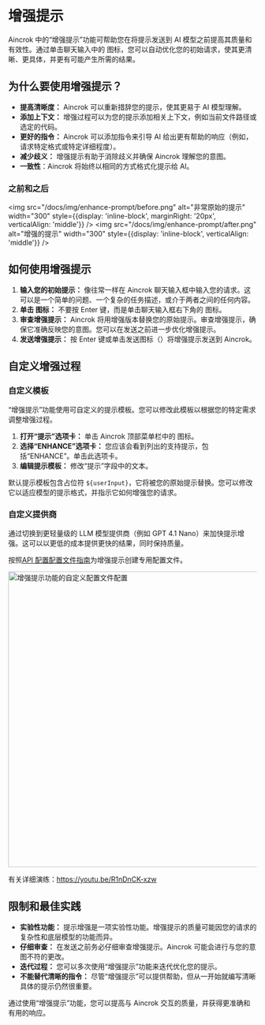 # 增强提示

Aincrok 中的“增强提示”功能可帮助您在将提示发送到 AI 模型之前提高其质量和有效性。通过单击聊天输入中的 <Codicon name="sparkle" /> 图标，您可以自动优化您的初始请求，使其更清晰、更具体，并更有可能产生所需的结果。

## 为什么要使用增强提示？

- **提高清晰度：** Aincrok 可以重新措辞您的提示，使其更易于 AI 模型理解。
- **添加上下文：** 增强过程可以为您的提示添加相关上下文，例如当前文件路径或选定的代码。
- **更好的指令：** Aincrok 可以添加指令来引导 AI 给出更有帮助的响应（例如，请求特定格式或特定详细程度）。
- **减少歧义：** 增强提示有助于消除歧义并确保 Aincrok 理解您的意图。
- **一致性**：Aincrok 将始终以相同的方式格式化提示给 AI。

### 之前和之后

<img src="/docs/img/enhance-prompt/before.png" alt="非常原始的提示" width="300" style={{display: 'inline-block', marginRight: '20px', verticalAlign: 'middle'}} />
<img src="/docs/img/enhance-prompt/after.png" alt="增强的提示" width="300" style={{display: 'inline-block', verticalAlign: 'middle'}} />

## 如何使用增强提示

1.  **输入您的初始提示：** 像往常一样在 Aincrok 聊天输入框中输入您的请求。这可以是一个简单的问题、一个复杂的任务描述，或介于两者之间的任何内容。
2.  **单击 <Codicon name="sparkle" /> 图标：** 不要按 Enter 键，而是单击聊天输入框右下角的 <Codicon name="sparkle" /> 图标。
3.  **审查增强提示：** Aincrok 将用增强版本替换您的原始提示。审查增强提示，确保它准确反映您的意图。您可以在发送之前进一步优化增强提示。
4.  **发送增强提示：** 按 Enter 键或单击发送图标（<Codicon name="send" />）将增强提示发送到 Aincrok。

## 自定义增强过程

### 自定义模板

“增强提示”功能使用可自定义的提示模板。您可以修改此模板以根据您的特定需求调整增强过程。

1.  **打开“提示”选项卡：** 单击 Aincrok 顶部菜单栏中的 <Codicon name="notebook" /> 图标。
2.  **选择“ENHANCE”选项卡：** 您应该会看到列出的支持提示，包括“ENHANCE”。单击此选项卡。
3.  **编辑提示模板：** 修改“提示”字段中的文本。

默认提示模板包含占位符 `${userInput}`，它将被您的原始提示替换。您可以修改它以适应模型的提示格式，并指示它如何增强您的请求。

### 自定义提供商

通过切换到更轻量级的 LLM 模型提供商（例如 GPT 4.1 Nano）来加快提示增强。这可以以更低的成本提供更快的结果，同时保持质量。

按照[API 配置配置文件指南](/features/api-configuration-profiles)为增强提示创建专用配置文件。

<img src="/docs/img/enhance-prompt/custom-enhance-profile.png" alt="增强提示功能的自定义配置文件配置" width="600" />

有关详细演练：https://youtu.be/R1nDnCK-xzw

## 限制和最佳实践

- **实验性功能：** 提示增强是一项实验性功能。增强提示的质量可能因您的请求的复杂性和底层模型的功能而异。
- **仔细审查：** 在发送之前务必仔细审查增强提示。Aincrok 可能会进行与您的意图不符的更改。
- **迭代过程：** 您可以多次使用“增强提示”功能来迭代优化您的提示。
- **不能替代清晰的指令：** 尽管“增强提示”可以提供帮助，但从一开始就编写清晰具体的提示仍然很重要。

通过使用“增强提示”功能，您可以提高与 Aincrok 交互的质量，并获得更准确和有用的响应。
